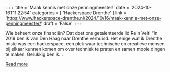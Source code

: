+++
title = 'Maak kennis met onze penningmeester!'
date = '2024-10-16T11:22:54'
categories = [ 
 'Hackerspace Drenthe' 
] 
link = 'https://www.hackerspace-drenthe.nl/2024/10/16/maak-kennis-met-onze-penningmeester/'
draft = 'False'
+++

Wie beheert onze financiën? Dat doet ons getalenteerde lid Rein Velt! &#8220;In 2019 ben ik van Den Haag naar Drenthe verhuisd. Het enige wat ik Drenthe miste was een hackerspace, een plek waar technische en creatieve mensen bij elkaar kunnen komen om over techniek te praten en samen mooie dingen te maken. Gelukkig ben ik&#8230;

[Read more](https://www.hackerspace-drenthe.nl/2024/10/16/maak-kennis-met-onze-penningmeester/)